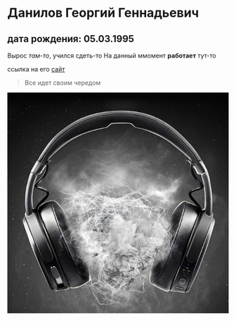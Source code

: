 # Данилов Георгий Геннадьевич
## дата рождения: 05.03.1995

Вырос _там-то_, учился сдеть-то
На данный ммомент **работает** тут-то

ссылка на его [сайт](https://github.com/netology-code/git-2-homeworks/blob/main/team-2/README.md)

>Все идет своим чередом

![Выгледит так-то](images/ava.jpg)